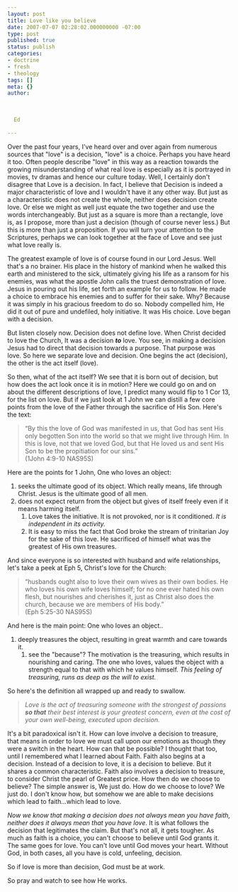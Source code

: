 ```yaml
---
layout: post
title: Love like you believe
date: 2007-07-07 02:28:02.000000000 -07:00
type: post
published: true
status: publish
categories:
- doctrine
- fresh
- theology
tags: []
meta: {}
author:
  
  
  
  Ed
  
---
```

<p>Over the past four years, I've heard over and over again from numerous sources that "love" is a decision, "love" is a choice.  Perhaps you have heard it too. Often people describe "love" in this way as a reaction towards the growing misunderstanding of what real love is especially as it is portrayed in movies, tv dramas and hence our culture today.  Well, I certainly don't disagree that Love is a decision.  In fact, I believe that Decision is indeed a major characteristic of love and I wouldn't have it any other way.  But just as a characteristic does not create the whole, neither does decision create love.  Or else we might as well just equate the two together and use the words interchangeably.  But just as a square is more than a rectangle, love is, as I propose, more than just a decision (though of course never less.) But this is more than just a proposition.  If you will turn your attention to the Scriptures, perhaps we can look together at the face of Love and see just what love really is.</p>
<p>The greatest example of love is of course found in our Lord Jesus.  Well that's a no brainer.  His place in the history of mankind when he walked this earth and ministered to the sick, ultimately giving his life as a ransom for his enemies, was what the apostle John calls the truest demonstration of love.  Jesus in pouring out his life, set forth an example for us to follow.  He made a choice to embrace his enemies and to suffer for their sake.  Why?  Because it was simply in his gracious freedom to do so.  Nobody compelled him, He did it out of pure and undefiled, holy initiative.  It was His choice.  Love began with a decision.</p>
<p>But listen closely now. Decision does not define love.  When Christ decided to love the Church, It was a decision <em><strong>to</strong></em> love.  You see, in making a decision Jesus had to direct that decision towards a purpose.  That purpose was love.  So here we separate love and decision.  One begins the act (decision), the other is the act itself (love).</p>
<p>So then, what of the act itself?  We see that it is born out of decision, but how does the act look once it is in motion? Here we could go on and on about the different descriptions of love, I predict many would flip to 1 Cor 13, for the list on love.  But if we just look at 1 John we can distill a few core points from the love of the Father through the sacrifice of His Son.  Here's the text:</p>
<blockquote><p>“By this the love of God was manifested in us, that God has sent His only begotten Son into the world so that we might live through Him. In this is love, not that we loved God, but that He loved us and sent His Son to be the propitiation for our sins.”<br />
(1John 4:9-10 NAS95S)</p></blockquote>
<p>Here are the points for 1 John, One who loves an object:</p>
<ol>
<li>seeks the ultimate good of its object.  Which really means, life through Christ.  Jesus is the ultimate good of all men.</li>
<li>does not expect return from the object but gives of itself freely even if it means harming itself.
<ol>
<li>Love takes the initiative.  It is not provoked, nor is it conditioned.   <em>It is independent in its activity.</em></li>
<li>It is easy to miss the fact that God broke the stream of trinitarian Joy for the sake of this love.  He sacrificed of himself what was the greatest of His own treasures.</li>
</ol>
</li>
</ol>
<p>And since everyone is so interested with husband and wife relationships, let's take a peek at Eph 5, Christ's love for the Church:</p>
<blockquote><p>“husbands ought also to love their own wives as their own bodies. He who loves his own wife loves himself; for no one ever hated his own flesh, but nourishes and cherishes it, just as Christ also does the church, because we are members of His body.”<br />
(Eph 5:25-30 NAS95S)</p></blockquote>
<p>And here is the main point: One who loves an object..</p>
<ol>
<li>deeply treasures the object, resulting in great warmth and care towards it.
<ol>
<li>see the "because"? The motivation is the treasuring, which results in nourishing and caring.  The one who loves, values the object with a strength equal to that with which he values himself.  <em>This feeling of treasuring, runs as deep as the will to exist.</em></li>
</ol>
</li>
</ol>
<p>So here's the definition all wrapped up and ready to swallow.</p>
<blockquote><p><em>Love is the act of treasuring someone with the strongest of passions <strong>so that</strong> their best interest is your greatest concern, even at the cost of your own well-being, executed upon decision.</em></p></blockquote>
<p>It's a bit paradoxical isn't it.  How can love involve a decision to treasure, that means in order to love we must call upon our emotions as though they were a switch in the heart.  How can that be possible? I thought that too, until I remembered what I learned about Faith.  Faith also begins at a decision.  Instead of a decision to love, it is a decision to believe.  But it shares a common characteristic.  Faith also involves a decision to treasure, to consider Christ the pearl of Greatest price.  How then do we choose to believe? The simple answer is, We just do.  How do we choose to love?  We just do.  I don't know how, but somehow we are able to make decisions which lead to faith...which lead to love.</p>
<p><em>Now we know that making a decision does not always mean you have faith, neither does it always mean that you have love</em>.  It is what follows the decision that legitimates the claim.  But that's not all, it gets tougher.  As much as faith is a choice, you can't choose to believe until God grants it.  The same goes for love.  You can't love until God moves your heart.  Without God, in both cases, all you have is cold, unfeeling, decision.</p>
<p>So if love is more than decision, God must be at work.</p>
<p>So pray and watch to see how He works.</p>
